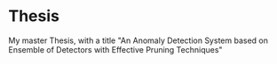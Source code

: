 # Thesis
My master Thesis, with a title "An Anomaly Detection System based on Ensemble of Detectors with Effective Pruning Techniques"
